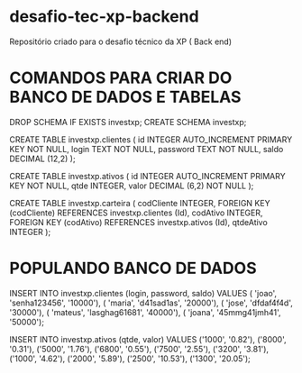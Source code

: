 # desafio-tec-xp-backend
Repositório criado para o desafio técnico da XP ( Back end)

# COMANDOS PARA CRIAR DO BANCO DE DADOS E TABELAS

DROP SCHEMA IF EXISTS investxp;
CREATE SCHEMA investxp;

CREATE TABLE investxp.clientes (
  id INTEGER AUTO_INCREMENT PRIMARY KEY NOT NULL,
  login TEXT NOT NULL,
  password TEXT NOT NULL,
  saldo DECIMAL (12,2)
);

CREATE TABLE investxp.ativos (
  id INTEGER AUTO_INCREMENT PRIMARY KEY NOT NULL,
  qtde INTEGER,
  valor DECIMAL (6,2) NOT NULL
);

CREATE TABLE investxp.carteira (
  codCliente INTEGER,
  FOREIGN KEY (codCliente) REFERENCES investxp.clientes (Id),
  codAtivo INTEGER,
  FOREIGN KEY (codAtivo) REFERENCES investxp.ativos (Id),
  qtdeAtivo INTEGER
);

# POPULANDO BANCO DE DADOS

INSERT INTO investxp.clientes (login, password, saldo)
VALUES ( 'joao', 'senha123456', '10000'),
( 'maria', 'd41sad1as', '20000'),
( 'jose', 'dfdaf4f4d', '30000'),
( 'mateus', 'lasghag61681', '40000'),
( 'joana', '45mmg41jmh41', '50000');

INSERT INTO investxp.ativos (qtde, valor)
VALUES ('1000', '0.82'),
('8000', '0.31'),
('5000', '1.76'),
('6800', '0.55'),
('7500', '2.55'),
('3200', '3.81'),
('1000', '4.62'),
('2000', '5.89'),
('2500', '10.53'),
('1300', '20.05');